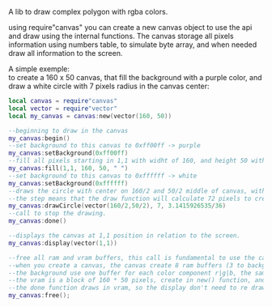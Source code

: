 A lib to draw complex polygon with rgba colors.

using require"canvas" you can create a new canvas object to use the api and draw using the internal functions.
The canvas storage all pixels information using numbers table, to simulate byte array, and when needed draw all information to the screen.

A simple exemple:<br />
  to create a 160 x 50 canvas, that fill the background with a purple color, and draw a white circle with 7 pixels radius in the canvas center:
```lua
local canvas = require"canvas"
local vector = require"vector"
local my_canvas = canvas:new(vector(160, 50))

--beginning to draw in the canvas
my_canvas:begin()
--set background to this canvas to 0xff00ff -> purple
my_canvas:setBackground(0xff00ff)
--fill all pixels starting in 1,1 with widht of 160, and height 50 with empty space " ".
my_canvas:fill(1,1, 160, 50, " ")
--set background to this canvas to 0xffffff -> white
my_canvas:setBackground(0xffffff)
--draws the circle with center on 160/2 and 50/2 middle of canvas, with radius of 7 pixels and a step of pi/36.
--the step means that the draw function will calculate 72 pixels to create the circle. A circle have 2*pi rads, so each step increase pi/36, then (2*pi) / (pi / 36) -> 72
my_canvas:drawCircle(vector(160/2,50/2), 7, 3.1415926535/36)
--call to stop the drawing.
my_canvas:done()

--displays the canvas at 1,1 position in relation to the screen.
my_canvas:display(vector(1,1))

--free all ram and vram buffers, this call is fundamental to use the canvas.
--when you create a canvas, the canvas create 8 ram buffers (3 to background, 3 to foreground, 1 to char, 1 to change_buffer) and a vram buffer.
--the background use one buffer for each color component r|g|b, the same to foreground, the char and change_buffer is a internal way to avoid gpu calls.
--the vram is a block of 160 * 50 pixels, create in new() function, and is used when the done() function is called
--the done function draws in vram, so the display don't need to re draws the canvas, only copys to the screen.
my_canvas:free();
```
